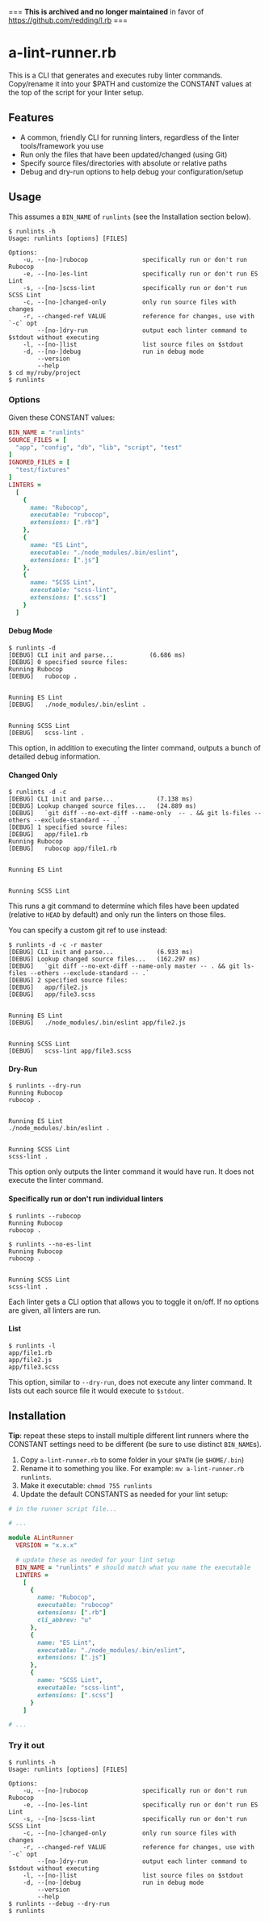 === **This is archived and no longer maintained** in favor of https://github.com/redding/l.rb ===

# a-lint-runner.rb

This is a CLI that generates and executes ruby linter commands.  Copy/rename it into your $PATH and customize the CONSTANT values at the top of the script for your linter setup.

## Features

* A common, friendly CLI for running linters, regardless of the linter tools/framework you use
* Run only the files that have been updated/changed (using Git)
* Specify source files/directories with absolute or relative paths
* Debug and dry-run options to help debug your configuration/setup

## Usage

This assumes a `BIN_NAME` of `runlints` (see the Installation section below).

```
$ runlints -h
Usage: runlints [options] [FILES]

Options:
    -u, --[no-]rubocop               specifically run or don't run Rubocop
    -e, --[no-]es-lint               specifically run or don't run ES Lint
    -s, --[no-]scss-lint             specifically run or don't run SCSS Lint
    -c, --[no-]changed-only          only run source files with changes
    -r, --changed-ref VALUE          reference for changes, use with `-c` opt
        --[no-]dry-run               output each linter command to $stdout without executing
    -l, --[no-]list                  list source files on $stdout
    -d, --[no-]debug                 run in debug mode
        --version
        --help
$ cd my/ruby/project
$ runlints
```

### Options

Given these CONSTANT values:

```ruby
BIN_NAME = "runlints"
SOURCE_FILES = [
  "app", "config", "db", "lib", "script", "test"
]
IGNORED_FILES = [
  "test/fixtures"
]
LINTERS =
  [
    {
      name: "Rubocop",
      executable: "rubocop",
      extensions: [".rb"]
    },
    {
      name: "ES Lint",
      executable: "./node_modules/.bin/eslint",
      extensions: [".js"]
    },
    {
      name: "SCSS Lint",
      executable: "scss-lint",
      extensions: [".scss"]
    }
  ]
```

#### Debug Mode

```
$ runlints -d
[DEBUG] CLI init and parse...          (6.686 ms)
[DEBUG] 0 specified source files:
Running Rubocop
[DEBUG]   rubocop .


Running ES Lint
[DEBUG]   ./node_modules/.bin/eslint .


Running SCSS Lint
[DEBUG]   scss-lint .
```

This option, in addition to executing the linter command, outputs a bunch of detailed debug information.

#### Changed Only

```
$ runlints -d -c
[DEBUG] CLI init and parse...            (7.138 ms)
[DEBUG] Lookup changed source files...   (24.889 ms)
[DEBUG]   `git diff --no-ext-diff --name-only  -- . && git ls-files --others --exclude-standard -- .`
[DEBUG] 1 specified source files:
[DEBUG]   app/file1.rb
Running Rubocop
[DEBUG]   rubocop app/file1.rb


Running ES Lint


Running SCSS Lint
```

This runs a git command to determine which files have been updated (relative to `HEAD` by default) and only run the linters on those files.

You can specify a custom git ref to use instead:

```
$ runlints -d -c -r master
[DEBUG] CLI init and parse...            (6.933 ms)
[DEBUG] Lookup changed source files...   (162.297 ms)
[DEBUG]   `git diff --no-ext-diff --name-only master -- . && git ls-files --others --exclude-standard -- .`
[DEBUG] 2 specified source files:
[DEBUG]   app/file2.js
[DEBUG]   app/file3.scss


Running ES Lint
[DEBUG]   ./node_modules/.bin/eslint app/file2.js


Running SCSS Lint
[DEBUG]   scss-lint app/file3.scss
```

#### Dry-Run

```
$ runlints --dry-run
Running Rubocop
rubocop .


Running ES Lint
./node_modules/.bin/eslint .


Running SCSS Lint
scss-lint .
```

This option only outputs the linter command it would have run. It does not execute the linter command.

#### Specifically run or don't run individual linters

```
$ runlints --rubocop
Running Rubocop
rubocop .
```

```
$ runlints --no-es-lint
Running Rubocop
rubocop .


Running SCSS Lint
scss-lint .
```

Each linter gets a CLI option that allows you to toggle it on/off. If no options are given, all linters are run.

#### List

```
$ runlints -l
app/file1.rb
app/file2.js
app/file3.scss
```

This option, similar to `--dry-run`, does not execute any linter command. It lists out each source file it would execute to `$stdout`.

## Installation

**Tip**: repeat these steps to install multiple different lint runners where the CONSTANT settings need to be different (be sure to use distinct `BIN_NAME`s).

1. Copy `a-lint-runner.rb` to some folder in your `$PATH` (ie `$HOME/.bin`)
2. Rename it to something you like.  For example: `mv a-lint-runner.rb runlints`.
3. Make it executable: `chmod 755 runlints`
4. Update the default CONSTANTS as needed for your lint setup:

```ruby
# in the runner script file...

# ...

module ALintRunner
  VERSION = "x.x.x"

  # update these as needed for your lint setup
  BIN_NAME = "runlints" # should match what you name the executable
  LINTERS =
    [
      {
        name: "Rubocop",
        executable: "rubocop"
        extensions: [".rb"]
        cli_abbrev: "u"
      },
      {
        name: "ES Lint",
        executable: "./node_modules/.bin/eslint",
        extensions: [".js"]
      },
      {
        name: "SCSS Lint",
        executable: "scss-lint",
        extensions: [".scss"]
      }
    ]

# ...
```

### Try it out

```
$ runlints -h
Usage: runlints [options] [FILES]

Options:
    -u, --[no-]rubocop               specifically run or don't run Rubocop
    -e, --[no-]es-lint               specifically run or don't run ES Lint
    -s, --[no-]scss-lint             specifically run or don't run SCSS Lint
    -c, --[no-]changed-only          only run source files with changes
    -r, --changed-ref VALUE          reference for changes, use with `-c` opt
        --[no-]dry-run               output each linter command to $stdout without executing
    -l, --[no-]list                  list source files on $stdout
    -d, --[no-]debug                 run in debug mode
        --version
        --help
$ runlints --debug --dry-run
$ runlints
```
